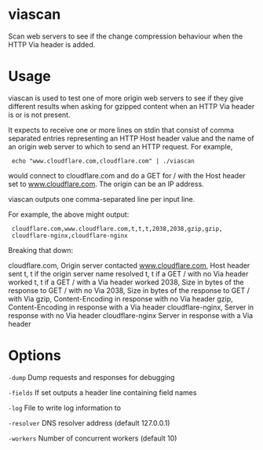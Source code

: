 # viascan

Scan web servers to see if the change compression behaviour when the
HTTP Via header is added.

# Usage

viascan is used to test one of more origin web servers to see if they
give different results when asking for gzipped content when an HTTP
Via header is or is not present.

It expects to receive one or more lines on stdin that consist of comma
separated entries representing an HTTP Host header value and the name
of an origin web server to which to send an HTTP request. For example,

     echo "www.cloudflare.com,cloudflare.com" | ./viascan

would connect to cloudflare.com and do a GET for / with the Host
header set to www.cloudflare.com. The origin can be an IP address.

viascan outputs one comma-separated line per input line.

For example, the above might output:

     cloudflare.com,www.cloudflare.com,t,t,t,2038,2038,gzip,gzip,
     cloudflare-nginx,cloudflare-nginx

Breaking that down:

cloudflare.com,           Origin server contacted
www.cloudflare.com,       Host header sent
t,                        t if the origin server name resolved
t,                        t if a GET / with no Via header worked
t,                        t if a GET / with a Via header worked
2038,                     Size in bytes of the response to GET / with no Via
2038,                     Size in bytes of the response to GET / with Via
gzip,                     Content-Encoding in response with no Via header
gzip,                     Content-Encoding in response with a Via header
cloudflare-nginx,         Server in response with no Via header
cloudflare-nginx          Server in response with a Via header

# Options

`-dump` Dump requests and responses for debugging

`-fields` If set outputs a header line containing field names
		
`-log` File to write log information to
		
`-resolver` DNS resolver address (default 127.0.0.1)

`-workers` Number of concurrent workers (default 10)
